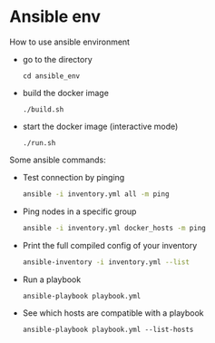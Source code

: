# Ansible env

How to use ansible environment
  - go to the directory
    ```shell
    cd ansible_env
    ```
  - build the docker image
    ```shell
    ./build.sh
    ```
  - start the docker image (interactive mode)
    ```shell
    ./run.sh
    ```

Some ansible commands:

- Test connection by pinging
  ```bash
  ansible -i inventory.yml all -m ping
  ```
- Ping nodes in a specific group
  ```bash
  ansible -i inventory.yml docker_hosts -m ping
  ```
- Print the full compiled config of your inventory
  ```bash
  ansible-inventory -i inventory.yml --list
  ```
- Run a playbook
  ```shell
  ansible-playbook playbook.yml
  ```
- See which hosts are compatible with a playbook
  ```shell
  ansible-playbook playbook.yml --list-hosts
  ```